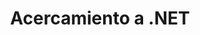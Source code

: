 ---
layout: tags/pageacercamiento-a-net
title: Acercamiento a .NET
permalink: /Acercamiento%20a%20.NET/
tags: Acercamiento-a-NET
---